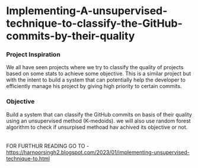 # Implementing-A-unsupervised-technique-to-classify-the-GitHub-commits-by-their-quality

### Project Inspiration 
We all have seen projects where we try to classify the quality of projects based on some stats to achieve some objective. This is a similar project but with the intent to build a system that can potentially help the developer to efficiently manage his project by giving high priority to certain commits. 

### Objective 
Build a system that can classify the GitHub commits on basis of their quality using an unsupervised method (K-medoids). we will also use random forest algorithm to check if unsurpised methoad hav achived its objective or not.
<br />
<br />
<br />
FOR FURTHUR READING GO TO - https://harnoorsingh2.blogspot.com/2023/01/implementing-unsupervised-technique-to.html
<br />
